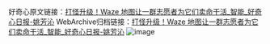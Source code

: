 好奇心原文链接：[打怪升级！Waze 地图让一群志愿者为它们卖命干活_智能_好奇心日报-姚芳沁](https://www.qdaily.com/articles/408.html)
WebArchive归档链接：[打怪升级！Waze 地图让一群志愿者为它们卖命干活_智能_好奇心日报-姚芳沁](http://web.archive.org/web/20170915182729/http://www.qdaily.com/articles/408.html)
![image](http://ww3.sinaimg.cn/large/007d5XDply1g3v497oeqnj30u03c0npd)